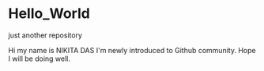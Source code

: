 # Hello_World
just another repository


Hi my name is NIKITA DAS
I'm newly introduced to Github community.
Hope I will be doing well.
